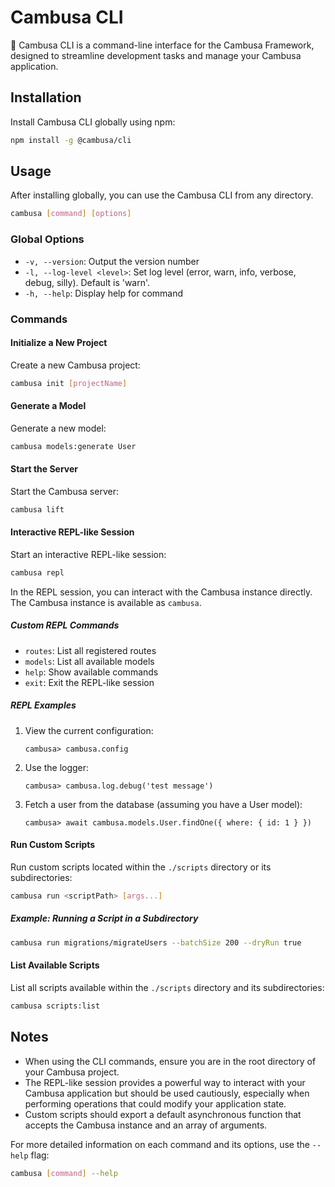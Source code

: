 # Cambusa CLI

🚣 Cambusa CLI is a command-line interface for the Cambusa Framework, designed to streamline development tasks and manage your Cambusa application.

## Installation

Install Cambusa CLI globally using npm:

```bash
npm install -g @cambusa/cli
```

## Usage

After installing globally, you can use the Cambusa CLI from any directory.

```bash
cambusa [command] [options]
```

### Global Options

- `-v, --version`: Output the version number
- `-l, --log-level <level>`: Set log level (error, warn, info, verbose, debug, silly). Default is 'warn'.
- `-h, --help`: Display help for command

### Commands

#### Initialize a New Project

Create a new Cambusa project:

```bash
cambusa init [projectName]
```

#### Generate a Model

Generate a new model:

```bash
cambusa models:generate User
```

#### Start the Server

Start the Cambusa server:

```bash
cambusa lift
```

#### Interactive REPL-like Session

Start an interactive REPL-like session:

```bash
cambusa repl
```

In the REPL session, you can interact with the Cambusa instance directly. The Cambusa instance is available as `cambusa`.

##### Custom REPL Commands

- `routes`: List all registered routes
- `models`: List all available models
- `help`: Show available commands
- `exit`: Exit the REPL-like session

##### REPL Examples

1. View the current configuration:
   ```
   cambusa> cambusa.config
   ```

2. Use the logger:
   ```
   cambusa> cambusa.log.debug('test message')
   ```

3. Fetch a user from the database (assuming you have a User model):
   ```
   cambusa> await cambusa.models.User.findOne({ where: { id: 1 } })
   ```

#### Run Custom Scripts

Run custom scripts located within the `./scripts` directory or its subdirectories:

```bash
cambusa run <scriptPath> [args...]
```

##### Example: Running a Script in a Subdirectory

```bash
cambusa run migrations/migrateUsers --batchSize 200 --dryRun true
```

#### List Available Scripts

List all scripts available within the `./scripts` directory and its subdirectories:

```bash
cambusa scripts:list
```

## Notes

- When using the CLI commands, ensure you are in the root directory of your Cambusa project.
- The REPL-like session provides a powerful way to interact with your Cambusa application but should be used cautiously, especially when performing operations that could modify your application state.
- Custom scripts should export a default asynchronous function that accepts the Cambusa instance and an array of arguments.

For more detailed information on each command and its options, use the `--help` flag:

```bash
cambusa [command] --help
```
